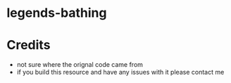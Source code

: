 # legends-bathing

# Credits
- not sure where the orignal code came from
- if you build this resource and have any issues with it please contact me
